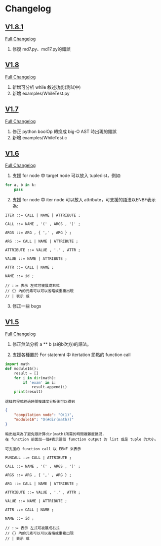 # Changelog
## [V1.8.1](https://github.com/ncu-psl/DYSTA/releases/tag/v1.8)
[Full Changelog](https://github.com/ncu-psl/DYSTA/compare/ncu-psl:v1.8...v1.8.1)
1. 修復 md7.py、md17.py的錯誤


## [V1.8](https://github.com/ncu-psl/DYSTA/releases/tag/v1.8)
[Full Changelog](https://github.com/ncu-psl/DYSTA/compare/ncu-psl:v1.7...v1.8)
1. 新增可分析 while 敘述功能(測試中)
2. 新增 examples/WhileTest.py

## [V1.7](https://github.com/ncu-psl/DYSTA/releases/tag/v1.7)
[Full Changelog](https://github.com/ncu-psl/DYSTA/compare/ncu-psl:v1.6...v1.7)
1. 修正 python boolOp 轉換成 big-O AST 時出現的錯誤
2. 新增 examples/WhileTest.c

## [V1.6](https://github.com/ncu-psl/DYSTA/releases/tag/v1.6)
[Full Changelog](https://github.com/ncu-psl/DYSTA/compare/ncu-psl:v1.5...v1.6)
1. 支援 for node 中 target node 可以放入 tuple/list，例如:
```python
for a, b in k:
    pass
```

2. 支援 for node 中 iter node 可以放入 attribute，可支援的語法以ENBF表示為:
```
ITER ::= CALL | NAME | ATTRIBUTE ;

CALL ::= NAME , '(' , ARGS , ')' ;

ARGS ::= ARG , { ',' , ARG } ;

ARG ::= CALL | NAME | ATTRIBUTE ;

ATTRIBUTE ::= VALUE , '.' , ATTR ;

VALUE ::= NAME | ATTRIBUTE ;

ATTR ::= CALL | NAME ;

NAME ::= id ;

// ::= 表示 左式可被展成右式
// {} 內的元素可以可以省略或重複出現
// | 表示 或
```

3. 修正一些 bugs

## [V1.5](https://github.com/ncu-psl/DYSTA/releases/tag/v1.5)
[Full Changelog](https://github.com/ncu-psl/DYSTA/compare/ncu-psl:v1.4...v1.5)
1. 修正無法分析 a ** b (a的b次方)的語法。

2. 支援各種置於 For statemnt 中 itertation 節點的 function call
```py
import math
def module16():
    result = []
    for i in dir(math):
        if 'exam' in i:
            result.append(i)
    print(result)
```
    這樣的程式經過時間複雜度分析後可以得到
```json
{
    "compilation node": "O(1)",
    "module16": "O(#dir(math))"
}
```
    輸出結果為了避免跟計算dir(math)所需的時間複雜度搞混，
    在 function 前面加一個#表示這個 function output 的 list 或是 tuple 的大小。

    可支援的 function call 以 EBNF 來表示
```
FUNCALL ::= CALL | ATTRIBUTE ;

CALL ::= NAME , '(' , ARGS , ')' ;

ARGS ::= ARG , { ',' , ARG } ;

ARG ::= CALL | NAME | ATTRIBUTE ;

ATTRIBUTE ::= VALUE , '.' , ATTR ;

VALUE ::= NAME | ATTRIBUTE ;

ATTR ::= CALL | NAME ;

NAME ::= id ;

// ::= 表示 左式可被展成右式
// {} 內的元素可以可以省略或重複出現
// | 表示 或
```
